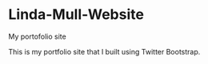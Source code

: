 # Linda-Mull-Website
My portofolio site

This is my portfolio site that I built using Twitter Bootstrap.
